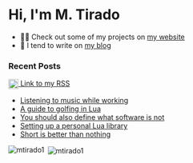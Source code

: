 <h1 align="left">Hi, I'm M. Tirado</h1>

- 👨‍💻 Check out some of my projects on [my website](https://mtirado.com)
- 📝 I tend to write on [my blog](https://mtirado.com/blog)

### Recent Posts
<p align="left">
<a href="https://mtirado.com/rss.xml" target="blank"><img align="center" src="https://raw.githubusercontent.com/rahuldkjain/github-profile-readme-generator/master/src/images/icons/Social/rss.svg" alt="https://mtirado.com/rss.xml" width="20" height="20"/> Link to my RSS</a>
</p>


<!-- BLOG-POST-LIST:START -->
- [Listening to music while working](https://mtirado.com/blog/listening-to-music-while-working/)
- [A guide to golfing in Lua](https://mtirado.com/blog/golfing-in-lua/)
- [You should also define what software is not](https://mtirado.com/blog/define-what-software-is-not/)
- [Setting up a personal Lua library](https://mtirado.com/blog/setting-up-a-personal-lua-library/)
- [Short is better than nothing](https://mtirado.com/blog/short-is-better-than-nothing/)
<!-- BLOG-POST-LIST:END -->

<p><img align="left" src="https://github-readme-stats.vercel.app/api/top-langs?username=mtirado1&show_icons=true&locale=en&layout=compact" alt="mtirado1" /></p>

<p>&nbsp;<img align="center" src="https://github-readme-stats.vercel.app/api?username=mtirado1&show_icons=true&locale=en" alt="mtirado1" /></p>

